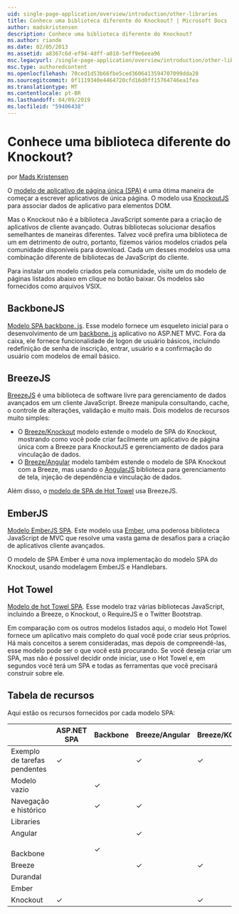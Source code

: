 ```yaml
---
uid: single-page-application/overview/introduction/other-libraries
title: Conhece uma biblioteca diferente do Knockout? | Microsoft Docs
author: madskristensen
description: Conhece uma biblioteca diferente do Knockout?
ms.author: riande
ms.date: 02/05/2013
ms.assetid: a8367c6d-ef94-4dff-a010-5eff9e6eea96
msc.legacyurl: /single-page-application/overview/introduction/other-libraries
msc.type: authoredcontent
ms.openlocfilehash: 70ced1d53b66fbe5ced3606413594707099dda28
ms.sourcegitcommit: 0f1119340e4464720cfd16d0ff15764746ea1fea
ms.translationtype: MT
ms.contentlocale: pt-BR
ms.lasthandoff: 04/09/2019
ms.locfileid: "59406438"
---
```

# <a name="know-a-library-other-than-knockout"></a>Conhece uma biblioteca diferente do Knockout?

por [Mads Kristensen](https://github.com/madskristensen)

O [modelo de aplicativo de página única (SPA)](knockoutjs-template.md) é uma ótima maneira de começar a escrever aplicativos de única página. O modelo usa [KnockoutJS](http://knockoutjs.com/) para associar dados de aplicativo para elementos DOM.

Mas o Knockout não é a biblioteca JavaScript somente para a criação de aplicativos de cliente avançado. Outras bibliotecas solucionar desafios semelhantes de maneiras diferentes. Talvez você prefira uma biblioteca de um em detrimento de outro, portanto, fizemos vários modelos criados pela comunidade disponíveis para download. Cada um desses modelos usa uma combinação diferente de bibliotecas de JavaScript do cliente.

Para instalar um modelo criados pela comunidade, visite um do modelo de páginas listados abaixo em clique no botão baixar. Os modelos são fornecidos como arquivos VSIX.

## <a name="backbonejs"></a>BackboneJS

[Modelo SPA backbone. js](../templates/backbonejs-template.md). Esse modelo fornece um esqueleto inicial para o desenvolvimento de um [backbone. js](http://backbonejs.org/) aplicativo no ASP.NET MVC. Fora da caixa, ele fornece funcionalidade de logon de usuário básicos, incluindo redefinição de senha de inscrição, entrar, usuário e a confirmação do usuário com modelos de email básico.

## <a name="breezejs"></a>BreezeJS

[BreezeJS](http://www.breezejs.com/?utm_source=ms-spa) é uma biblioteca de software livre para gerenciamento de dados avançados em um cliente JavaScript. Breeze manipula consultando, cache, o controle de alterações, validação e muito mais. Dois modelos de recursos muito simples:

- O [Breeze/Knockout](../templates/breezeknockout-template.md) modelo estende o modelo de SPA do Knockout, mostrando como você pode criar facilmente um aplicativo de página única com a Breeze para KnockoutJS e gerenciamento de dados para vinculação de dados.
- O [Breeze/Angular](../templates/breezeangular-template.md) modelo também estende o modelo de SPA Knockout com a Breeze, mas usando o [AngularJS](http://angularjs.org) biblioteca para gerenciamento de tela, injeção de dependência e vinculação de dados.

Além disso, o [modelo de SPA de Hot Towel](../templates/hottowel-template.md) usa BreezeJS.

## <a name="emberjs"></a>EmberJS

[Modelo EmberJS SPA](../templates/emberjs-template.md). Este modelo usa [Ember](http://emberjs.com/), uma poderosa biblioteca JavaScript de MVC que resolve uma vasta gama de desafios para a criação de aplicativos cliente avançados.

O modelo de SPA Ember é uma nova implementação do modelo SPA do Knockout, usando modelagem EmberJS e Handlebars.

## <a name="hot-towel"></a>Hot Towel

[Modelo de hot Towel SPA](../templates/hottowel-template.md). Esse modelo traz várias bibliotecas JavaScript, incluindo a Breeze, o Knockout, o RequireJS e o Twitter Bootstrap.

Em comparação com os outros modelos listados aqui, o modelo Hot Towel fornece um aplicativo mais completo do qual você pode criar seus próprios. Há mais conceitos a serem consideradas, mas depois de compreendê-las, esse modelo pode ser o que você está procurando. Se você deseja criar um SPA, mas não é possível decidir onde iniciar, use o Hot Towel e, em segundos você terá um SPA e todas as ferramentas que você precisará construir sobre ele.

## <a name="feature-table"></a>Tabela de recursos

Aqui estão os recursos fornecidos por cada modelo SPA:


|                        | ASP.NET SPA | Backbone | Breeze/Angular | Breeze/KO |  Ember   | Hot Towel |
|------------------------|-------------|----------|----------------|-----------|----------|-----------|
|      Exemplo de tarefas pendentes       |  &#10003;   |          |    &#10003;    | &#10003;  | &#10003; |           |
|     Modelo vazio      |             | &#10003; |                |           |          | &#10003;  |
| Navegação e histórico |             | &#10003; |    &#10003;    |           | &#10003; | &#10003;  |
|        Libraries       |             |          |                |           |          |           |
|        Angular         |             |          |    &#10003;    |           |          |           |
|    &#8195;Backbone     |             | &#10003; |                |           |          |           |
|         Breeze         |             |          |    &#10003;    | &#10003;  |          | &#10003;  |
|        Durandal        |             |          |                |           |          | &#10003;  |
|         Ember          |             |          |                |           | &#10003; |           |
|        Knockout        |  &#10003;   |          |                | &#10003;  |          | &#10003;  |


